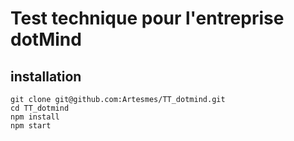 # Test technique pour l'entreprise dotMind 

## installation 

```
git clone git@github.com:Artesmes/TT_dotmind.git
cd TT_dotmind
npm install
npm start
```
